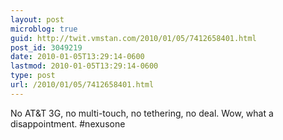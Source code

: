 ```yaml
---
layout: post
microblog: true
guid: http://twit.vmstan.com/2010/01/05/7412658401.html
post_id: 3049219
date: 2010-01-05T13:29:14-0600
lastmod: 2010-01-05T13:29:14-0600
type: post
url: /2010/01/05/7412658401.html
---
```

No AT&T 3G, no multi-touch, no tethering, no deal. Wow, what a disappointment. #nexusone
